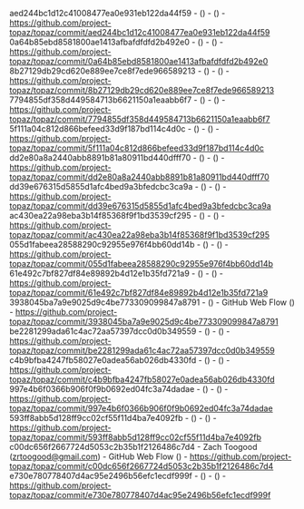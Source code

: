 aed244bc1d12c41008477ea0e931eb122da44f59 -  () -  () - https://github.com/project-topaz/topaz/commit/aed244bc1d12c41008477ea0e931eb122da44f59
0a64b85ebd8581800ae1413afbafdfdfd2b492e0 -  () -  () - https://github.com/project-topaz/topaz/commit/0a64b85ebd8581800ae1413afbafdfdfd2b492e0
8b27129db29cd620e889ee7ce8f7ede966589213 -  () -  () - https://github.com/project-topaz/topaz/commit/8b27129db29cd620e889ee7ce8f7ede966589213
7794855df358d449584713b6621150a1eaabb6f7 -  () -  () - https://github.com/project-topaz/topaz/commit/7794855df358d449584713b6621150a1eaabb6f7
5f111a04c812d866befeed33d9f187bd114c4d0c -  () -  () - https://github.com/project-topaz/topaz/commit/5f111a04c812d866befeed33d9f187bd114c4d0c
dd2e80a8a2440abb8891b81a80911bd440dfff70 -  () -  () - https://github.com/project-topaz/topaz/commit/dd2e80a8a2440abb8891b81a80911bd440dfff70
dd39e676315d5855d1afc4bed9a3bfedcbc3ca9a -  () -  () - https://github.com/project-topaz/topaz/commit/dd39e676315d5855d1afc4bed9a3bfedcbc3ca9a
ac430ea22a98eba3b14f85368f9f1bd3539cf295 -  () -  () - https://github.com/project-topaz/topaz/commit/ac430ea22a98eba3b14f85368f9f1bd3539cf295
055d1fabeea28588290c92955e976f4bb60dd14b -  () -  () - https://github.com/project-topaz/topaz/commit/055d1fabeea28588290c92955e976f4bb60dd14b
61e492c7bf827df84e89892b4d12e1b35fd721a9 -  () -  () - https://github.com/project-topaz/topaz/commit/61e492c7bf827df84e89892b4d12e1b35fd721a9
3938045ba7a9e9025d9c4be773309099847a8791 -  () - GitHub Web Flow () - https://github.com/project-topaz/topaz/commit/3938045ba7a9e9025d9c4be773309099847a8791
be2281299ada61c4ac72aa57397dcc0d0b349559 -  () -  () - https://github.com/project-topaz/topaz/commit/be2281299ada61c4ac72aa57397dcc0d0b349559
c4b9bfba4247fb58027e0adea56ab026db4330fd -  () -  () - https://github.com/project-topaz/topaz/commit/c4b9bfba4247fb58027e0adea56ab026db4330fd
997e4b6f0366b906f0f9b0692ed04fc3a74dadae -  () -  () - https://github.com/project-topaz/topaz/commit/997e4b6f0366b906f0f9b0692ed04fc3a74dadae
593ff8abb5d128ff9cc02cf55f11d4ba7e4092fb -  () -  () - https://github.com/project-topaz/topaz/commit/593ff8abb5d128ff9cc02cf55f11d4ba7e4092fb
c00dc656f2667724d5053c2b35b1f2126486c7d4 - Zach Toogood (zrtoogood@gmail.com) - GitHub Web Flow () - https://github.com/project-topaz/topaz/commit/c00dc656f2667724d5053c2b35b1f2126486c7d4
e730e780778407d4ac95e2496b56efc1ecdf999f -  () -  () - https://github.com/project-topaz/topaz/commit/e730e780778407d4ac95e2496b56efc1ecdf999f
